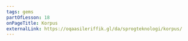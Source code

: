 ```yaml
---
tags: gems
partOfLesson: 18
onPageTitle: Korpus
externalLink: https://oqaasileriffik.gl/da/sprogteknologi/korpus/
---
```

